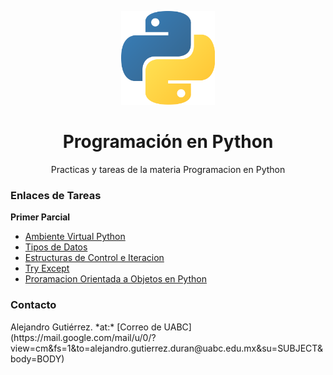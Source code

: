 <p align="center"><img src="/pylogo.png" height="150px" width="150px"></p>
<h1 align="center">Programación en Python</h1>
<p align="center">Practicas y tareas de la materia Programacion en Python</p>
<p><h3>Enlaces de Tareas</h3></p>

 <b>Primer Parcial</b>  
- [Ambiente Virtual Python](https://www.scribd.com/document/387939623/Ambiente-Virtual-Python)
- [Tipos de Datos](https://www.scribd.com/document/387939625/Tipos-de-Datos)
- [Estructuras de Control e Iteracion](https://www.scribd.com/document/387939624/Estructuras-Control-Iteracion)
- [Try Except](https://www.scribd.com/document/387939627/Try-Except)
- [Proramacion Orientada a Objetos en Python](https://www.scribd.com/document/387939628/Poo-Python)




<h3>Contacto</h3>
 Alejandro Gutiérrez. *at:* [Correo de UABC](https://mail.google.com/mail/u/0/?view=cm&fs=1&to=alejandro.gutierrez.duran@uabc.edu.mx&su=SUBJECT&body=BODY)
